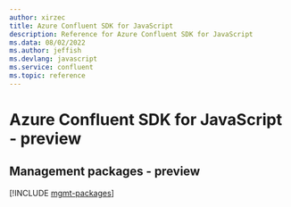 ```yaml
---
author: xirzec
title: Azure Confluent SDK for JavaScript
description: Reference for Azure Confluent SDK for JavaScript
ms.data: 08/02/2022
ms.author: jeffish
ms.devlang: javascript
ms.service: confluent
ms.topic: reference
---
```

# Azure Confluent SDK for JavaScript - preview

## Management packages - preview
[!INCLUDE [mgmt-packages](confluent-mgmt-index.md)]